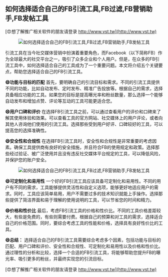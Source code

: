 ## **如何选择适合自己的FB引流工具,FB过滤,FB营销助手,FB发帖工具**

[😍想了解推广相关软件的朋友请登录 http://www.vst.tw](http://www.vst.tw)

 <center><img src="https://vst.tw/MP4/tuiguang/png/7.png" alt="如何选择适合自己的FB引流工具,FB过滤,FB营销助手,FB发帖工具"></center>

引流工具在当今社交媒体营销中扮演着重要角色，而Facebook（以下简称FB）作为全球最大的社交平台之一，吸引了众多企业和个人用户。但是，在众多的FB引流工具中，如何选择适合自己的工具成为了一个重要问题。本文将介绍五个关键要点，帮助您选择适合自己的FB引流工具。

**😄功能与目标的匹配**
首先，要明确自己的引流目标和需求。不同的引流工具提供不同的功能，比如自动发布、定时发布、精准广告投放等。根据自己的需求，选择具备相应功能的工具。如果您的目标是提高曝光率和粉丝数量，那么选择一个能够自动发布和增加点赞、评论等互动的工具可能更适合您。

**😄用户口碑和评价**
在选择FB引流工具之前，可以通过查看用户的评价和口碑来了解其使用体验和效果。可以查看工具的官方网站、社交媒体上的用户评论，或者向其他人咨询他们使用的引流工具。选择那些受到用户好评、口碑较好的工具，可以提高您的选择准确性。

**😄安全性和合规性**
在选择FB引流工具时，安全性和合规性是非常重要的考虑因素。确保工具提供商有良好的安全措施，并且符合FB的使用规定和政策。选择那些经过验证、被广泛使用并且没有违反社交媒体平台规定的工具，可以降低风险，并保护您的账户安全。

 <center><img src="https://vst.tw/MP4/tuiguang/png/2.png" alt="如何选择适合自己的FB引流工具,FB过滤,FB营销助手,FB发帖工具"></center>

**😄可定制化和易用性**
一个好的FB引流工具应该具备可定制化和易用性。不同的用户有不同的需求，工具能够提供灵活性和自定义选项，能够更好地适应用户的需求。同时，工具应该简单易用，用户不需要过多的技术知识就能上手操作。选择那些提供了简洁界面和易于理解的使用说明的工具，可以节省您的时间和精力。

**😄价格和性价比**
最后，考虑FB引流工具的价格和性价比。不同的工具价格差距较大，有些是免费的，有些则需要付费。根据自己的预算和对工具的需求，选择适合自己的价格范围。同时，要综合考虑工具的性能和价格，选择具有良好性价比的工具。

**😄总结：**
选择适合自己的FB引流工具需要综合考虑多个因素，包括功能与目标的匹配、用户口碑和评价、安全性和合规性、可定制化和易用性以及价格和性价比。通过理性的分析和比较，选择一个合适的FB引流工具，将能够帮助您提升FB的曝光率、吸引更多的粉丝，并最终实现您的引流目标。

[😍想了解推广相关软件的朋友请登录 http://www.vst.tw](http://www.vst.tw)



